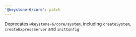 ```yaml
---
'@keystone-6/core': patch
---
```


Deprecates `@keystone-6/core/system`, including `createSystem`, `createExpressServer` and `initConfig`
